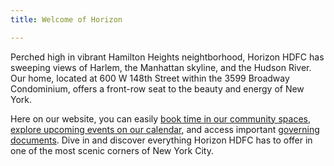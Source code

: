 ```yaml
---
title: Welcome of Horizon

---
```


Perched high in vibrant Hamilton Heights neightborhood, Horizon HDFC has sweeping views of Harlem, the Manhattan skyline, and the Hudson River. Our home, located at 600 W 148th Street within the 3599 Broadway Condominium, offers a front-row seat to the beauty and energy of New York.

Here on our website, you can easily [book time in our community spaces][1], [explore upcoming events on our calendar][2], and access important [governing documents][3]. Dive in and discover everything Horizon HDFC has to offer in one of the most scenic corners of New York City.


[1]: /event-space-signup
[2]: /calendar
[3]: /documents